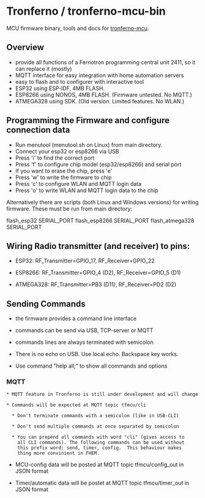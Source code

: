 # Tronferno / tronferno-mcu-bin

MCU firmware binary, tools and docs for [tronferno-mcu](https://github.com/zwiebert/tronferno-mcu).

## Overview

  * provide all functions of a Fernotron programming central unit 2411, so it can replace it (mostly)
  * MQTT interface for easy integration with home automation servers
  * easy to flash and to configurer with interactive tool
  * ESP32 using ESP-IDF, 4MB FLASH.
  * ESP8266 using NONOS, 4MB FLASH.  (Firmware untested. No MQTT.)
  * ATMEGA328 using SDK. (Old version. Limited features. No WLAN.)

## Programming the Firmware and configure connection data

  * Run menutool (menutool.sh on Linux) from main directory.
  * Connect your esp32 or esp8266 via USB
  * Press 'i' to find the correct port
  * Press 'f' to configure chip model (esp32/esp8266) and serial port
  * If you want to erase the chip, press 'e'
  * Press 'w' to write the firmware to chip
  * Press 'c' to configure WLAN and MQTT login data
  * Press 'o' to write WLAN and MQTT login data to the chip

Alternatively there are scripts (both Linux and Windows versions) for
writing firmware.  These must be run from main directory:

  flash_esp32 SERIAL_PORT
  flash_esp8266 SERIAL_PORT
  flash_atmega328 SERIAL_PORT


## Wiring Radio transmitter (and receiver) to pins:

 * ESP32: RF_Transmitter=GPIO_17, RF_Receiver=GPIO_22

 * ESP8266: RF_Transmitter=GPIO_4 (D2), RF_Receiver=GPIO_5 (D1)

 * ATMEGA328:  RF_Transmitter=PB3 (D11), RF_Receiver=PD2 (D2)

## Sending Commands

  * the firmware provides a command line interface

  * commands can be send via USB, TCP-server or MQTT

  * commands lines are always terminated with semicolon

  * There is no echo on USB. Use local echo. Backspace key works.

  * Use command  "help all;" to show all commands and options

### MQTT

    * MQTT feature in Tronferno is still under development and will change

    * Commands will be expected at MQTT topic tfmcu/cli

      * Don't terminate commands with a semicolon (like in USB-CLI)

      * Don't send multiple commands at once separated by semicolon

      * You can prepend all commands with word "cli" (gives access to
        all CLI commands). The following commands can be used without
        this prefix word: send, timer, config.  This behaviour makes
        thing more convinient in FHEM.

  * MCU-config data will be posted at MQTT topic tfmcu/config_out in JSON format

  * Timer/automatic data will be postet at MQTT topic tfmcu/timer_out in JSON format
